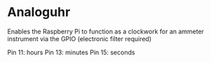 # Analoguhr
Enables the Raspberry Pi to function as a clockwork for an ammeter instrument via the GPIO (electronic filter required)


Pin 11: hours
Pin 13: minutes
Pin 15: seconds
